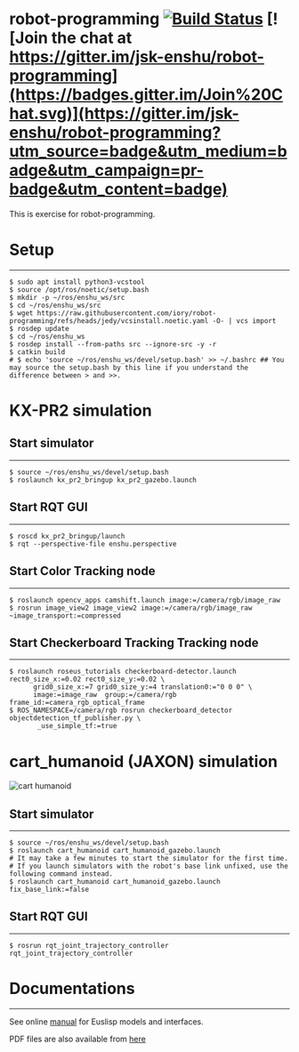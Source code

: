 robot-programming [![Build Status](https://app.travis-ci.com/jsk-enshu/robot-programming.svg?branch=master)](https://app.travis-ci.com/jsk-enshu/robot-programming) [![Join the chat at https://gitter.im/jsk-enshu/robot-programming](https://badges.gitter.im/Join%20Chat.svg)](https://gitter.im/jsk-enshu/robot-programming?utm_source=badge&utm_medium=badge&utm_campaign=pr-badge&utm_content=badge)
=================

This is exercise for robot-programming.

# Setup
-----

```
$ sudo apt install python3-vcstool
$ source /opt/ros/noetic/setup.bash
$ mkdir -p ~/ros/enshu_ws/src
$ cd ~/ros/enshu_ws/src
$ wget https://raw.githubusercontent.com/iory/robot-programming/refs/heads/jedy/vcsinstall.noetic.yaml -O- | vcs import
$ rosdep update
$ cd ~/ros/enshu_ws
$ rosdep install --from-paths src --ignore-src -y -r
$ catkin build
# $ echo 'source ~/ros/enshu_ws/devel/setup.bash' >> ~/.bashrc ## You may source the setup.bash by this line if you understand the difference between > and >>.
```

# KX-PR2 simulation
## Start simulator
---------------
```
$ source ~/ros/enshu_ws/devel/setup.bash
$ roslaunch kx_pr2_bringup kx_pr2_gazebo.launch
```

## Start RQT GUI
-------------
```
$ roscd kx_pr2_bringup/launch
$ rqt --perspective-file enshu.perspective
```

## Start Color Tracking node
-------------------------
```
$ roslaunch opencv_apps camshift.launch image:=/camera/rgb/image_raw
$ rosrun image_view2 image_view2 image:=/camera/rgb/image_raw ~image_transport:=compressed
```

## Start Checkerboard Tracking Tracking node
-----------------------------------------
```
$ roslaunch roseus_tutorials checkerboard-detector.launch rect0_size_x:=0.02 rect0_size_y:=0.02 \
      grid0_size_x:=7 grid0_size_y:=4 translation0:="0 0 0" \
      image:=image_raw  group:=/camera/rgb frame_id:=camera_rgb_optical_frame
$ ROS_NAMESPACE=/camera/rgb rosrun checkerboard_detector objectdetection_tf_publisher.py \
       _use_simple_tf:=true
```

# cart_humanoid (JAXON) simulation
![cart humanoid](./cart_humanoid/images/cart_humanoid_gazebo.png)

## Start simulator
---------------
```
$ source ~/ros/enshu_ws/devel/setup.bash
$ roslaunch cart_humanoid cart_humanoid_gazebo.launch
# It may take a few minutes to start the simulator for the first time.
# If you launch simulators with the robot's base link unfixed, use the following command instead.
$ roslaunch cart_humanoid cart_humanoid_gazebo.launch fix_base_link:=false
```

## Start RQT GUI
-------------
```
$ rosrun rqt_joint_trajectory_controller rqt_joint_trajectory_controller
```

# Documentations
----------------


See online [manual](http://jsk-enshu.github.io/robot-programming/) for Euslisp models and interfaces.

PDF files are also available from [here](http://jsk-enshu.github.io/robot-programming/robot_programming_manual.pdf)

